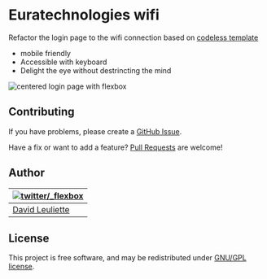 # Euratechnologies wifi

Refactor the login page to the wifi connection based on [codeless template](https://github.com/flexbox/codeless)

- mobile friendly
- Accessible with keyboard
- Delight the eye without destrincting the mind

![centered login page with flexbox](http://recordit.co/6NkGL0Cwcw.gif)

## Contributing

If you have problems, please create a [GitHub Issue](https://github.com/flexbox/codeless/issues).

Have a fix or want to add a feature? [Pull Requests](https://github.com/flexbox/codeless/pulls) are welcome!

## Author

| [![twitter/_flexbox](https://gravatar.com/avatar/66ecc55f1bc2e5863eb516ee6f20794e?s=70)](https://twitter.com/_flexbox "Follow @_flexbox on Twitter") |
|---|
| [David Leuliette](http://davidl.fr/) |

## License

This project is free software, and may be redistributed under [GNU/GPL license](LICENSE.md).
